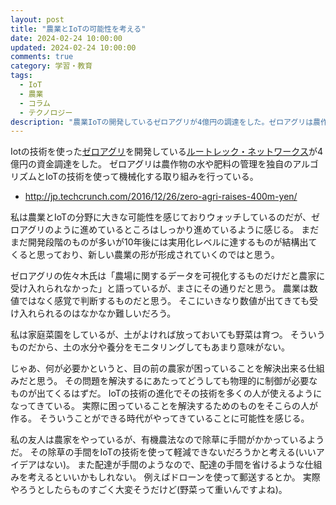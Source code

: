 ```yaml
---
layout: post
title: "農業とIoTの可能性を考える"
date: 2024-02-24 10:00:00
updated: 2024-02-24 10:00:00
comments: true
category: 学習・教育
tags:
  - IoT
  - 農業
  - コラム
  - テクノロジー
description: "農業IoTの開発しているゼロアグリが4億円の調達をした。ゼロアグリは農作物の水や肥料の管理をIoTの技術を使って機械化する取り組みを行っている。今まで経験や勘に頼っていた部分をアルゴリズムに落とし込むことで技術の継承を途絶えることなく行うのも取り組みの1つとのこと。"
---
```


Iotの技術を使った[ゼロアグリ](http://www.zero-agri.jp/)を開発している[ルートレック・ネットワークス](http://www.routrek.co.jp/)が4億円の資金調達をした。
ゼロアグリは農作物の水や肥料の管理を独自のアルゴリズムとIoTの技術を使って機械化する取り組みを行っている。

* http://jp.techcrunch.com/2016/12/26/zero-agri-raises-400m-yen/

私は農業とIoTの分野に大きな可能性を感じておりウォッチしているのだが、ゼロアグリのように進めているところはしっかり進めているように感じる。
まだまだ開発段階のものが多いが10年後には実用化レベルに達するものが結構出てくると思っており、新しい農業の形が形成されていくのではと思う。

ゼロアグリの佐々木氏は「農場に関するデータを可視化するものだけだと農家に受け入れられなかった」と語っているが、まさにその通りだと思う。
農業は数値ではなく感覚で判断するものだと思う。
そこにいきなり数値が出てきても受け入れられるのはなかなか難しいだろう。

私は家庭菜園をしているが、土がよければ放っておいても野菜は育つ。
そういうものだから、土の水分や養分をモニタリングしてもあまり意味がない。

じゃあ、何が必要かというと、目の前の農家が困っていることを解決出来る仕組みだと思う。
その問題を解決するにあたってどうしても物理的に制御が必要なものが出てくるはずだ。
IoTの技術の進化でその技術を多くの人が使えるようになってきている。
実際に困っていることを解決するためのものをそこらの人が作る。
そういうことができる時代がやってきていることに可能性を感じる。

私の友人は農家をやっているが、有機農法なので除草に手間がかかっているようだ。
その除草の手間をIoTの技術を使って軽減できないだろうかと考える(いいアイデアはない)。
また配達が手間のようなので、配達の手間を省けるような仕組みを考えるといいかもしれない。
例えばドローンを使って郵送するとか。
実際やろうとしたらものすごく大変そうだけど(野菜って重いんですよね)。
